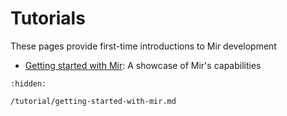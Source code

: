 # Tutorials
These pages provide first-time introductions to Mir development

- [Getting started with Mir](/tutorial/getting-started-with-mir.md): A showcase of Mir's capabilities

```{toctree}
:hidden:

/tutorial/getting-started-with-mir.md
```
